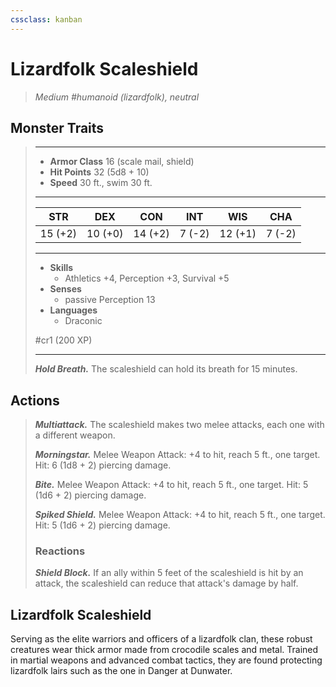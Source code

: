 ```yaml
---
cssclass: kanban
---
```


# Lizardfolk Scaleshield
>*Medium #humanoid (lizardfolk), neutral*
## Monster Traits
>___
>- **Armor Class** 16 (scale mail, shield)
>- **Hit Points** 32 (5d8 + 10)
>- **Speed** 30 ft., swim 30 ft.
>___
>|STR|DEX|CON|INT|WIS|CHA|
>|:---:|:---:|:---:|:---:|:---:|:---:|
>|15 (+2)|10 (+0)|14 (+2)|7 (-2)|12 (+1)|7 (-2)|
>___
>- **Skills**
>	 - Athletics +4, Perception +3, Survival +5
>- **Senses**
>	 - passive Perception 13
>- **Languages**
>	 - Draconic
>
> #cr1 (200 XP)
>___
>***Hold Breath.*** The scaleshield can hold its breath for 15 minutes.  
>
## Actions
>***Multiattack.*** The scaleshield makes two melee attacks, each one with a different weapon.  
>
>***Morningstar.*** Melee Weapon Attack: +4 to hit, reach 5 ft., one target. Hit: 6 (1d8 + 2) piercing damage.  
>
>***Bite.*** Melee Weapon Attack: +4 to hit, reach 5 ft., one target. Hit: 5 (1d6 + 2) piercing damage.  
>
>***Spiked Shield.*** Melee Weapon Attack: +4 to hit, reach 5 ft., one target. Hit: 5 (1d6 + 2) piercing damage.  
>
>### Reactions
>***Shield Block.*** If an ally within 5 feet of the scaleshield is hit by an attack, the scaleshield can reduce that attack's damage by half.
## Lizardfolk Scaleshield
Serving as the elite warriors and officers of a lizardfolk clan, these robust creatures wear thick armor made from crocodile scales and metal. Trained in martial weapons and advanced combat tactics, they are found protecting lizardfolk lairs such as the one in Danger at Dunwater.